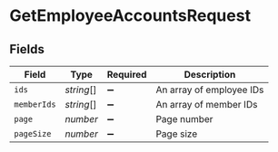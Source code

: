 # GetEmployeeAccountsRequest


## Fields

| Field                    | Type                     | Required                 | Description              |
| ------------------------ | ------------------------ | ------------------------ | ------------------------ |
| `ids`                    | *string*[]               | :heavy_minus_sign:       | An array of employee IDs |
| `memberIds`              | *string*[]               | :heavy_minus_sign:       | An array of member IDs   |
| `page`                   | *number*                 | :heavy_minus_sign:       | Page number              |
| `pageSize`               | *number*                 | :heavy_minus_sign:       | Page size                |